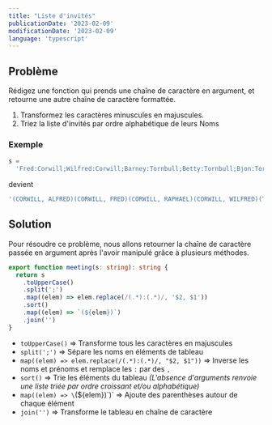 ```yaml
---
title: "Liste d'invités"
publicationDate: '2023-02-09'
modificationDate: '2023-02-09'
language: 'typescript'
---
```


## Problème

Rédigez une fonction qui prends une chaîne de caractère en argument, et retourne une autre chaîne de caractère formattée.

1. Transformez les caractères minuscules en majuscules.
1. Triez la liste d'invités par ordre alphabétique de leurs Noms

### Exemple

```typescript
s =
  'Fred:Corwill;Wilfred:Corwill;Barney:Tornbull;Betty:Tornbull;Bjon:Tornbull;Raphael:Corwill;Alfred:Corwill'
```

devient

```typescript
'(CORWILL, ALFRED)(CORWILL, FRED)(CORWILL, RAPHAEL)(CORWILL, WILFRED)(TORNBULL, BARNEY)(TORNBULL, BETTY)(TORNBULL, BJON)'
```

## Solution

Pour résoudre ce problème, nous allons retourner la chaîne de caractère passée en argument après l'avoir manipulé grâce à plusieurs méthodes.

```typescript
export function meeting(s: string): string {
  return s
    .toUpperCase()
    .split(';')
    .map((elem) => elem.replace(/(.*):(.*)/, '$2, $1'))
    .sort()
    .map((elem) => `(${elem})`)
    .join('')
}
```

- `toUpperCase()` => Transforme tous les caractères en majuscules
- `split(';')` => Sépare les noms en éléments de tableau
- `map((elem) => elem.replace(/(.*):(.*)/, "$2, $1"))` => Inverse les noms et prénoms et remplace les `:` par des `,`
- `sort()` => Trie les éléments du tableau _(L'absence d'arguments renvoie une liste triée par ordre croissant et/ou alphabétique)_
- `map((elem) => \`(\${elem})\`)` => Ajoute des parenthèses autour de chaque élément
- `join('')` => Transforme le tableau en chaîne de caractère
